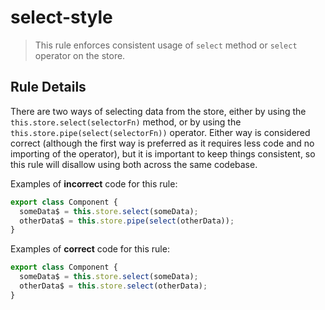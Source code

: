 # select-style

> This rule enforces consistent usage of `select` method or `select` operator on the store.

## Rule Details

There are two ways of selecting data from the store, either by using the `this.store.select(selectorFn)` method, or by using the `this.store.pipe(select(selectorFn))` operator. Either way is considered correct (although the first way is preferred as it requires less code and no importing of the operator), but it is important to keep things consistent, so this rule will disallow using both across the same codebase.

Examples of **incorrect** code for this rule:

```ts
export class Component {
  someData$ = this.store.select(someData);
  otherData$ = this.store.pipe(select(otherData));
}
```

Examples of **correct** code for this rule:

```ts
export class Component {
  someData$ = this.store.select(someData);
  otherData$ = this.store.select(otherData);
}
```
